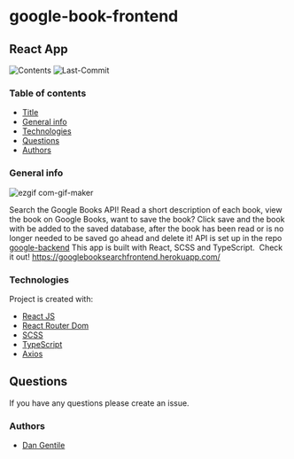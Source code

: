 # google-book-frontend

## React App

![Contents](https://img.shields.io/github/languages/top/dan-gentile/google-book-frontend)
![Last-Commit](https://img.shields.io/github/last-commit/dan-gentile/google-book-frontend)

### Table of contents

- [Title](#title)
- [General info](#general-info)
- [Technologies](#Technologies)
- [Questions](#questions)
- [Authors](#Authors)

### General info

![ezgif com-gif-maker](https://user-images.githubusercontent.com/68626350/98965854-63ffe400-24bf-11eb-89ae-cf0d7c343098.gif)

Search the Google Books API! Read a short description of each book, view the book on Google Books, want to save the book? Click save and the book with be added to the saved database, after the book has been read or is no longer needed to be saved go ahead and delete it! API is set up in the repo [google-backend](https://github.com/dan-gentile/google-book-backend) This app is built with React, SCSS and TypeScript.
​
Check it out!
<https://googlebooksearchfrontend.herokuapp.com/>

### Technologies

Project is created with:

- [React JS](https://reactjs.org/)
- [React Router Dom](https://reactrouter.com/web/guides/quick-start)
- [SCSS](https://sass-lang.com/)
- [TypeScript](https://www.typescriptlang.org/)
- [Axios](https://www.npmjs.com/package/axios)

## Questions

If you have any questions please create an issue.

### Authors

- [Dan Gentile](https://github.com/dan-gentile)
  ​
